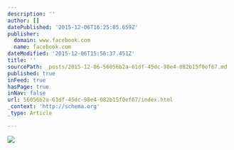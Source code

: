 ```yaml
---
description: ''
author: []
datePublished: '2015-12-06T16:25:05.659Z'
publisher:
  domain: www.facebook.com
  name: facebook.com
dateModified: '2015-12-06T15:56:37.451Z'
title: ''
sourcePath: _posts/2015-12-06-56056b2a-61df-45dc-98e4-082b15f0ef67.md
published: true
inFeed: true
hasPage: true
inNav: false
url: 56056b2a-61df-45dc-98e4-082b15f0ef67/index.html
_context: 'http://schema.org'
_type: Article

---
```

![](https://scontent-arn2-1.xx.fbcdn.net/hphotos-xfa1/v/t1.0-9/421623_263139507138462_1979630796_n.jpg?oh=22334bc0465520014a1cb0719da8b703&oe=56DECA59)
